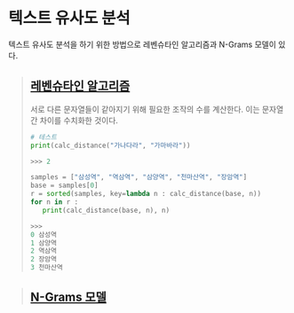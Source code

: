 # 텍스트 유사도 분석

텍스트 유사도 분석을 하기 위한 방법으로 레벤슈타인 알고리즘과 N-Grams 모델이 있다.

> ## [레벤슈타인 알고리즘](Levenshtein.py)
> 서로 다른 문자열들이 같아지기 위해 필요한 조작의 수를 계산한다. 이는 문자열간 차이를 수치화한 것이다.
>```Python
># 테스트
>print(calc_distance("가나다라", "가마바라"))
>
> >>> 2
>```
>```Python
>samples = ["삼성역", "역삼역", "삼양역", "천마산역", "장암역"]
>base = samples[0]
>r = sorted(samples, key=lambda n : calc_distance(base, n))
>for n in r :
>    print(calc_distance(base, n), n)
>
> >>>
>0 삼성역
>1 삼양역
>2 역삼역
>2 장암역
>3 천마산역
>```

> ## [N-Grams 모델](ngrams.py)
> 
>
>





